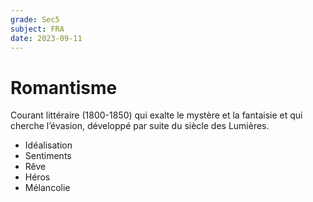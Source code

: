 ```yaml
---
grade: Sec5
subject: FRA
date: 2023-09-11
---
```


# Romantisme

Courant littéraire (1800-1850) qui exalte le mystère et la fantaisie et qui cherche l’évasion, développé par suite du siècle des Lumières.

- Idéalisation
- Sentiments
- Rêve
- Héros
- Mélancolie
